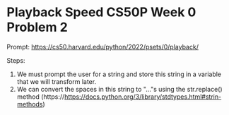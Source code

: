 # Playback Speed CS50P Week 0 Problem 2

Prompt:
https://cs50.harvard.edu/python/2022/psets/0/playback/

Steps:
1) We must prompt the user for a string and store this string in a variable that we will transform later.
2) We can convert the spaces in this string to "..."s using the str.replace() method (https://https://docs.python.org/3/library/stdtypes.html#strin-methods)
